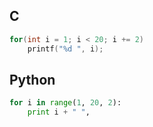 ## C
```c
for(int i = 1; i < 20; i += 2)
    printf("%d ", i);
```
</details>

## Python
```python
for i in range(1, 20, 2):
    print i + " ",
```
